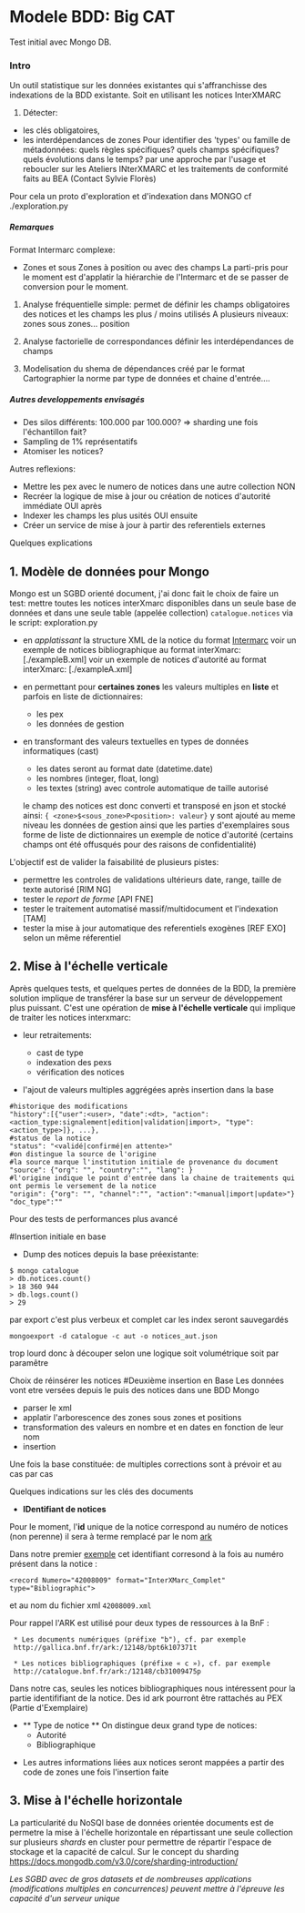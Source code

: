 # Modele BDD: Big CAT

Test initial avec Mongo DB.
### Intro
Un outil statistique sur les données existantes qui s'affranchisse des indexations de la BDD existante.
Soit en utilisant les notices InterXMARC
1. Détecter:
- les clés obligatoires,
- les interdépendances de zones
Pour identifier des 'types' ou famille de métadonnées:
quels règles spécifiques?
quels champs spécifiques?
quels évolutions dans le temps?
par une approche par l'usage et reboucler sur les Ateliers INterXMARC et les traitements de conformité faits au BEA (Contact Sylvie Florès)

Pour cela un proto d'exploration et d'indexation dans MONGO
cf ./exploration.py


##### Remarques
Format Intermarc complexe:
- Zones et sous Zones à position ou avec des champs
La parti-pris pour le moment est d'applatir la hiérarchie de l'Intermarc et de se passer de conversion pour le moment.

1. Analyse fréquentielle simple:
permet de définir les champs obligatoires des notices
et les champs les plus / moins utilisés
A plusieurs niveaux:
zones
sous zones...
position

2. Analyse factorielle de correspondances
définir les interdépendances de champs

3. Modelisation du shema de dépendances créé par le format
Cartographier la norme par type de données et chaine d'entrée....

##### Autres developpements envisagés

- Des silos différents: 100.000 par 100.000? => sharding une fois l'échantillon fait?
- Sampling de 1% représentatifs
- Atomiser les notices?


Autres reflexions:
- Mettre les pex avec le numero de notices dans une autre collection NON
- Recréer la logique de mise à jour ou création de notices d'autorité immédiate OUI après
- Indexer les champs les plus usités OUI ensuite
- Créer un service de mise à jour à partir des referentiels externes


Quelques explications

## 1. Modèle de données pour Mongo ##

Mongo est un SGBD orienté document, j'ai donc fait le choix de faire un test:
mettre toutes les notices interXmarc disponibles dans un seule base de données
et dans une seule table (appelée collection) `catalogue.notices` via le script: exploration.py

* en *applatissant* la structure XML  de la notice  du format [Intermarc](http://www.bnf.fr/fr/professionnels/f_intermarc/s.format_intermarc_biblio.html)
voir un exemple de notices bibliographique au format interXmarc: [./exampleB.xml]
voir un exemple de notices d'autorité au format interXmarc:  [./exampleA.xml]



* en permettant pour **certaines zones** les valeurs multiples en **liste** et parfois en liste de dictionnaires:
  * les pex
  * les données de gestion

* en transformant des valeurs textuelles en types de données informatiques (cast)
  * les dates seront au format date (datetime.date)
  * les nombres (integer, float, long)
  * les textes (string) avec controle automatique de taille autorisé

  le champ des notices est donc converti et transposé en json et stocké ainsi:
  ` { <zone>$<sous_zone>P<position>: valeur} `
  y sont ajouté au meme niveau les données de gestion
  ainsi que les parties d'exemplaires sous forme de liste de dictionnaires
  un exemple de notice d'autorité (certains champs ont été offusqués pour des raisons de confidentialité)

L'objectif est de valider la faisabilité de plusieurs pistes:

* permettre les controles de validations ultérieurs date, range, taille de texte autorisé [RIM NG]
* tester le *report de forme* [API FNE]
* tester le traitement automatisé massif/multidocument et l'indexation [TAM]
* tester la mise à jour automatique des referentiels exogènes [REF EXO] selon un même réferentiel




## 2. Mise à l'échelle verticale

Après quelques tests, et quelques pertes de données de la BDD,
la première solution implique de transférer la base sur un serveur de développement plus puissant.
C'est une opération de **mise à l'échelle verticale** qui implique de traiter les notices interxmarc:
- leur retraitements:
    - cast de type
    - indexation des pexs
    - vérification des notices

- l'ajout de valeurs multiples aggrégées après insertion dans la base

```
#historique des modifications
"history":[{"user":<user>, "date":<dt>, "action":<action_type:signalement|edition|validation|import>, "type": <action_type>]}, ...},
#status de la notice
"status": "<validé|confirmé|en attente>"
#on distingue la source de l'origine
#la source marque l'institution initiale de provenance du document
"source": {"org": "", "country":"", "lang": }
#l'origine indique le point d'entrée dans la chaine de traitements qui ont permis le versement de la notice
"origin": {"org": "", "channel":"", "action":"<manual|import|update>"}
"doc_type":""

```

Pour des tests de performances plus avancé

#Insertion initiale en base
* Dump des notices depuis la base préexistante:
 ```
$ mongo catalogue
> db.notices.count()
> 18 360 944
> db.logs.count()
> 29
```
par export c'est plus verbeux et complet car les index seront sauvegardés

 ```
 mongoexport -d catalogue -c aut -o notices_aut.json
 ```
trop lourd donc à découper selon une logique soit volumétrique soit par paramêtre

Choix de réinsérer les notices
#Deuxième insertion en Base
Les données vont etre versées depuis le puis des notices dans une BDD Mongo
- parser le xml
- applatir l'arborescence des zones sous zones et positions
- transformation des valeurs en nombre et en dates en fonction de leur nom
- insertion

Une fois la base constituée: de multiples corrections sont à prévoir et au cas par cas

Quelques indications sur les clés des documents

* **IDentifiant de notices**

Pour le moment, l'**id** unique de la notice correspond au numéro de notices
 (non perenne) il sera à terme remplacé par le nom [ark](http://www.bnf.fr/fr/professionnels/issn_isbn_autres_numeros/a.ark.html)

Dans notre premier [exemple](./exempleB.xml) cet identifiant corresond à la fois
au numéro présent dans la notice :

 `<record Numero="42008009" format="InterXMarc_Complet" type="Bibliographic"> `

et au nom du fichier xml  `42008009.xml`


Pour rappel l'ARK est utilisé pour deux types de ressources à la BnF :

     * Les documents numériques (préfixe "b"), cf. par exemple
     http://gallica.bnf.fr/ark:/12148/bpt6k107371t

     * Les notices bibliographiques (préfixe « c »), cf. par exemple
     http://catalogue.bnf.fr/ark:/12148/cb31009475p

Dans notre cas, seules les notices bibliographiques nous intéressent pour la partie identififiant de la notice. Des id ark pourront être rattachés au PEX (Partie d'Exemplaire)

* ** Type de notice **
On distingue deux grand type de notices:
  * Autorité
  * Bibliographique
<record Numero="42008009" format="InterXMarc_Complet" type="Bibliographic">

* Les autres informations liées aux notices seront mappées a partir des code de zones une fois l'insertion faite

## 3. Mise à l'échelle horizontale

La particularité du NoSQl base de données orientée documents est de permetre la mise à l'échelle horizontale
en répartissant une seule collection sur plusieurs *shards* en cluster
pour permettre de répartir l'espace de stockage et la capacité de calcul.
Sur le concept du sharding https://docs.mongodb.com/v3.0/core/sharding-introduction/


*Les SGBD avec de gros datasets  et de nombreuses applications (modifications multiples en concurrences) peuvent
mettre à l'épreuve les capacité d'un serveur unique*
